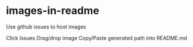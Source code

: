 # images-in-readme
Use github issues to host images

Click Issues
Drag/drop image
Copy/Paste generated path into README.md
